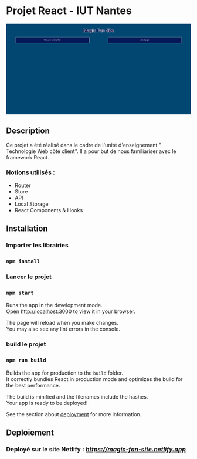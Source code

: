 # Projet React - IUT Nantes

![site exemple](assets/siteReact.png)

## Description

Ce projet a été réalisé dans le cadre de l'unité d'enseignement " Technologie Web côté client".
Il a pour but de nous familiariser avec le framework React.

### Notions utilisés : 
- Router
- Store
- API
- Local Storage
- React Components & Hooks
## Installation 

### Importer les librairies

### `npm install`

### Lancer le projet

### `npm start`

Runs the app in the development mode.\
Open [http://localhost:3000](http://localhost:3000) to view it in your browser.

The page will reload when you make changes.\
You may also see any lint errors in the console.

### build le projet 

### `npm run build`

Builds the app for production to the `build` folder.\
It correctly bundles React in production mode and optimizes the build for the best performance.

The build is minified and the filenames include the hashes.\
Your app is ready to be deployed!

See the section about [deployment](https://facebook.github.io/create-react-app/docs/deployment) for more information.

## Deploiement 

### Deployé sur le site Netlify : *https://magic-fan-site.netlify.app*

